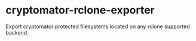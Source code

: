 # cryptomator-rclone-exporter
Export cryptomator protected filesystems located on any rclone supported backend.
